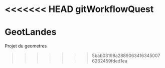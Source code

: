 <<<<<<< HEAD
gitWorkflowQuest
=======
# GeotLandes
Projet du geometres
>>>>>>> 5bab03198a28890634163450076262459fded1ea
